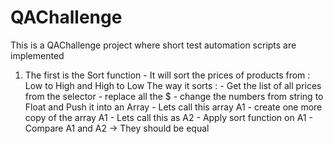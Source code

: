 # QAChallenge
This is a QAChallenge project where short test automation scripts are implemented


1) The first is the Sort function - It will sort the prices of products from  : Low to High and High to Low
    The way it sorts  : 
               - Get the list of all prices from the selector 
               - replace all the $
               - change the numbers from string to Float and Push it into an Array - Lets call this array A1
               - create one more copy of the array A1 - Lets call this as A2
               - Apply sort function on A1
               - Compare A1 and A2 -> They should be equal
